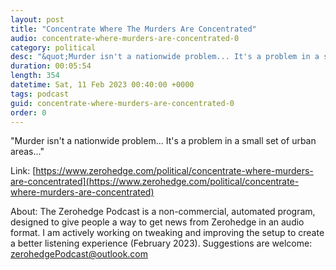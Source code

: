 ```yaml
---
layout: post
title: "Concentrate Where The Murders Are Concentrated"
audio: concentrate-where-murders-are-concentrated-0
category: political
desc: "&quot;Murder isn't a nationwide problem... It's a problem in a small set of urban areas...&quot;"
duration: 00:05:54
length: 354
datetime: Sat, 11 Feb 2023 00:40:00 +0000
tags: podcast
guid: concentrate-where-murders-are-concentrated-0
order: 0
---
```

&quot;Murder isn't a nationwide problem... It's a problem in a small set of urban areas...&quot;

Link: [https://www.zerohedge.com/political/concentrate-where-murders-are-concentrated](https://www.zerohedge.com/political/concentrate-where-murders-are-concentrated)

About: The Zerohedge Podcast is a non-commercial, automated program, designed to give people a way to get news from Zerohedge in an audio format.  I am actively working on tweaking and improving the setup to create a better listening experience (February 2023).  Suggestions are welcome: [zerohedgePodcast@outlook.com](mailto:zerohedgePodcast@outlook.com)